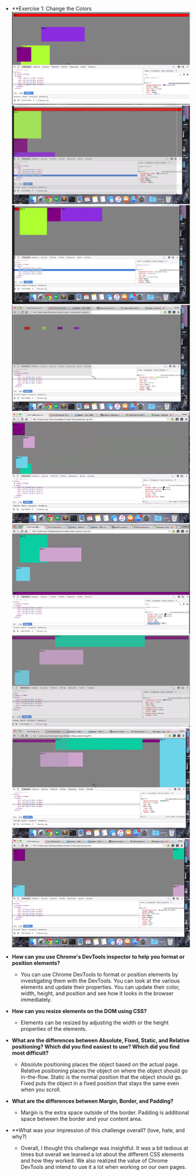 * **Exercise 1: Change the Colors
![Exercise 1](imgs/exercise1.png)
![Exercise 2](imgs/exercise2.png)
![Exercise 3](imgs/exercise3.png)
![Exercise 4](imgs/exercise4.png)
![Exercise 5](imgs/exercise5.png)
![Exercise 6](imgs/exercise6.png)
![Exercise 7](imgs/exercise7.png)
![Exercise 8](imgs/exercise8.png)
![Exercise 9](imgs/exercise9.png)

* **How can you use Chrome's DevTools inspector to help you format or position elements?**
  * You can use Chrome DevTools to format or position elements by investigating them with the DevTools.  You can look at the various elements and update their properties.  You can update their color, width, height, and position and see how it looks in the browser immediately.
* **How can you resize elements on the DOM using CSS?**
  * Elements can be resized by adjusting the width or the height properties of the elements.
* **What are the differences between Absolute, Fixed, Static, and Relative positioning? Which did you find easiest to use? Which did you find most difficult?**
  * Absolute positioning places the object based on the actual page. Relative positioning places the object on where the object should go in-the-flow.  Static is the normal position that the object should go.  Fixed puts the object in a fixed position that stays the same even when you scroll.
* **What are the differences between Margin, Border, and Padding?**
  * Margin is the extra space outside of the border.  Padding is additional space between the border and your content area.
* **What was your impression of this challenge overall? (love, hate, and why?)
  * Overall, I thought this challenge was insightful.  It was a bit tedious at times but overall we learned a lot about the different CSS elements and how they worked.  We also realized the value of Chrome DevTools and intend to use it a lot when working on our own pages.